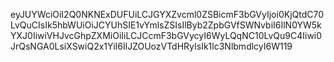 eyJUYWciOiI2Q0NKNExDUFUiLCJGYXZvcml0ZSBicmF3bGVyIjoi0KjQtdC70LvQuCIsIk5hbWUiOiJCYUhSIE1vYmlsZSIsIlByb2ZpbGVfSWNvbiI6IlN0YW5kYXJ0IiwiVHJvcGhpZXMiOiIiLCJCcmF3bGVycyI6WyLQqNC10LvQu9C4Iiwi0JrQsNGA0LsiXSwiQ2x1YiI6IlJZOUozVTdHRyIsIk1lc3NlbmdlcyI6W119